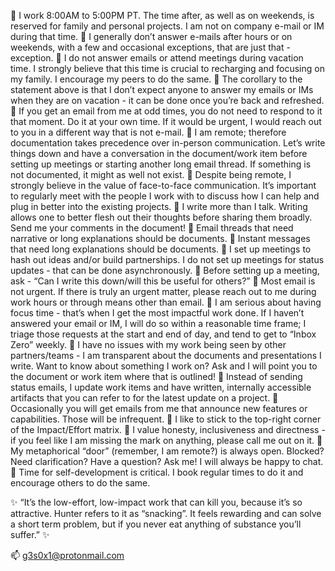 

👋 I work 8:00AM to 5:00PM PT. The time after, as well as on weekends, is reserved for family and personal projects. I am not on company e-mail or IM during that time.
👋 I generally don’t answer e-mails after hours or on weekends, with a few and occasional exceptions, that are just that - exception.
👋 I do not answer emails or attend meetings during vacation time. I strongly believe that this time is crucial to recharging and focusing on my family. I encourage my peers to do the same.
👋 The corollary to the statement above is that I don’t expect anyone to answer my emails or IMs when they are on vacation - it can be done once you’re back and refreshed.
👋 If you get an email from me at odd times, you do not need to respond to it that moment. Do it at your own time. If it would be urgent, I would reach out to you in a different way that is not e-mail.
👋 I am remote; therefore documentation takes precedence over in-person communication. Let’s write things down and have a conversation in the document/work item before setting up meetings or starting another long email thread. If something is not documented, it might as well not exist.
👋 Despite being remote, I strongly believe in the value of face-to-face communication. It’s important to regularly meet with the people I work with to discuss how I can help and plug in better into the existing projects.
👋 I write more than I talk. Writing allows one to better flesh out their thoughts before sharing them broadly. Send me your comments in the document!
👋 Email threads that need narrative or long explanations should be documents.
👋 Instant messages that need long explanations should be documents.
👋 I set up meetings to hash out ideas and/or build partnerships. I do not set up meetings for status updates - that can be done asynchronously.
👋 Before setting up a meeting, ask - “Can I write this down/will this be useful for others?”
👋 Most email is not urgent. If there is truly an urgent matter, please reach out to me during work hours or through means other than email.
👋 I am serious about having focus time - that’s when I get the most impactful work done. If I haven’t answered your email or IM, I will do so within a reasonable time frame; I triage those requests at the start and end of day, and tend to get to “Inbox Zero” weekly.
👋 I have no issues with my work being seen by other partners/teams - I am transparent about the documents and presentations I write. Want to know about something I work on? Ask and I will point you to the document or work item where that is outlined!
👋 Instead of sending status emails, I update work items and have written, internally accessible artifacts that you can refer to for the latest update on a project.
👋 Occasionally you will get emails from me that announce new features or capabilities. Those will be infrequent.
🌱 I like to stick to the top-right corner of the Impact/Effort matrix.
🌱 I value honesty, inclusiveness and directness - if you feel like I am missing the mark on anything, please call me out on it.
🌱 My metaphorical “door” (remember, I am remote?) is always open. Blocked? Need clarification? Have a question? Ask me! I will always be happy to chat.
👀 Time for self-development is critical. I book regular times to do it and encourage others to do the same.


✨ “It’s the low-effort, low-impact work that can kill you, because it’s so attractive. Hunter refers to it as “snacking”. It feels rewarding and can solve a short term problem, but if you never eat anything of substance you’ll suffer.” ✨ 

📫 <a href="mailto:g3s0x1@protonmail.com">g3s0x1@protonmail.com</a>
